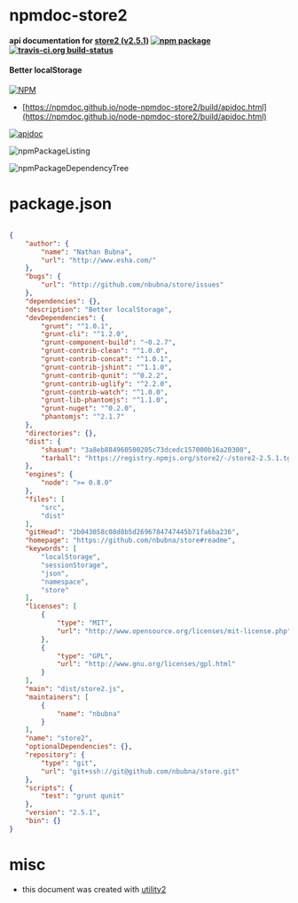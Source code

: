 # npmdoc-store2

#### api documentation for  [store2 (v2.5.1)](https://github.com/nbubna/store#readme)  [![npm package](https://img.shields.io/npm/v/npmdoc-store2.svg?style=flat-square)](https://www.npmjs.org/package/npmdoc-store2) [![travis-ci.org build-status](https://api.travis-ci.org/npmdoc/node-npmdoc-store2.svg)](https://travis-ci.org/npmdoc/node-npmdoc-store2)

#### Better localStorage

[![NPM](https://nodei.co/npm/store2.png?downloads=true&downloadRank=true&stars=true)](https://www.npmjs.com/package/store2)

- [https://npmdoc.github.io/node-npmdoc-store2/build/apidoc.html](https://npmdoc.github.io/node-npmdoc-store2/build/apidoc.html)

[![apidoc](https://npmdoc.github.io/node-npmdoc-store2/build/screenCapture.buildCi.browser.%252Ftmp%252Fbuild%252Fapidoc.html.png)](https://npmdoc.github.io/node-npmdoc-store2/build/apidoc.html)

![npmPackageListing](https://npmdoc.github.io/node-npmdoc-store2/build/screenCapture.npmPackageListing.svg)

![npmPackageDependencyTree](https://npmdoc.github.io/node-npmdoc-store2/build/screenCapture.npmPackageDependencyTree.svg)



# package.json

```json

{
    "author": {
        "name": "Nathan Bubna",
        "url": "http://www.esha.com/"
    },
    "bugs": {
        "url": "http://github.com/nbubna/store/issues"
    },
    "dependencies": {},
    "description": "Better localStorage",
    "devDependencies": {
        "grunt": "^1.0.1",
        "grunt-cli": "^1.2.0",
        "grunt-component-build": "~0.2.7",
        "grunt-contrib-clean": "^1.0.0",
        "grunt-contrib-concat": "^1.0.1",
        "grunt-contrib-jshint": "^1.1.0",
        "grunt-contrib-qunit": "^0.2.2",
        "grunt-contrib-uglify": "^2.2.0",
        "grunt-contrib-watch": "^1.0.0",
        "grunt-lib-phantomjs": "^1.1.0",
        "grunt-nuget": "^0.2.0",
        "phantomjs": "^2.1.7"
    },
    "directories": {},
    "dist": {
        "shasum": "3a8eb884960500205c73dcedc157000b16a20300",
        "tarball": "https://registry.npmjs.org/store2/-/store2-2.5.1.tgz"
    },
    "engines": {
        "node": ">= 0.8.0"
    },
    "files": [
        "src",
        "dist"
    ],
    "gitHead": "2b043058c08d8b5d2696784747445b71fa6ba236",
    "homepage": "https://github.com/nbubna/store#readme",
    "keywords": [
        "localStorage",
        "sessionStorage",
        "json",
        "namespace",
        "store"
    ],
    "licenses": [
        {
            "type": "MIT",
            "url": "http://www.opensource.org/licenses/mit-license.php"
        },
        {
            "type": "GPL",
            "url": "http://www.gnu.org/licenses/gpl.html"
        }
    ],
    "main": "dist/store2.js",
    "maintainers": [
        {
            "name": "nbubna"
        }
    ],
    "name": "store2",
    "optionalDependencies": {},
    "repository": {
        "type": "git",
        "url": "git+ssh://git@github.com/nbubna/store.git"
    },
    "scripts": {
        "test": "grunt qunit"
    },
    "version": "2.5.1",
    "bin": {}
}
```



# misc
- this document was created with [utility2](https://github.com/kaizhu256/node-utility2)
